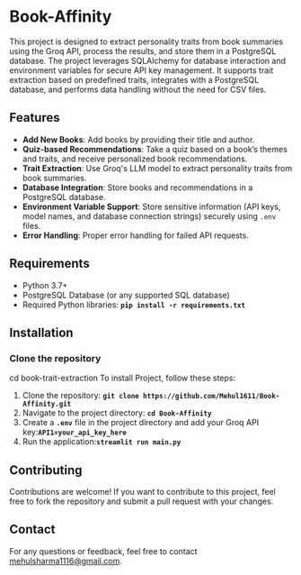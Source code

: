 # Book-Affinity

This project is designed to extract personality traits from book summaries using the Groq API, process the results, and store them in a PostgreSQL database. The project leverages SQLAlchemy for database interaction and environment variables for secure API key management. It supports trait extraction based on predefined traits, integrates with a PostgreSQL database, and performs data handling without the need for CSV files.

## Features
- **Add New Books**: Add books by providing their title and author.
- **Quiz-based Recommendations**: Take a quiz based on a book’s themes and traits, and receive personalized book recommendations.
- **Trait Extraction**: Use Groq's LLM model to extract personality traits from book summaries.
- **Database Integration**: Store books and recommendations in a PostgreSQL database.
- **Environment Variable Support**: Store sensitive information (API keys, model names, and database connection strings) securely using `.env` files.
- **Error Handling**: Proper error handling for failed API requests.

## Requirements
- Python 3.7+
- PostgreSQL Database (or any supported SQL database)
- Required Python libraries: **`pip install -r requirements.txt`**
    
## Installation

### Clone the repository

cd book-trait-extraction
To install Project, follow these steps:
1. Clone the repository: **`git clone https://github.com/Mehul1611/Book-Affinity.git`**
2. Navigate to the project directory: **`cd Book-Affinity`**
4. Create a **`.env`** file in the project directory and add your Groq API key:**`API1=your_api_key_here`**
5. Run the application:**`streamlit run main.py`**

## **Contributing**
Contributions are welcome! If you want to contribute to this project, feel free to fork the repository and submit a pull request with your changes.

## **Contact**
For any questions or feedback, feel free to contact [mehulsharma1116@gmail.com](mailto:mehulsharma1116@gmail.com).
